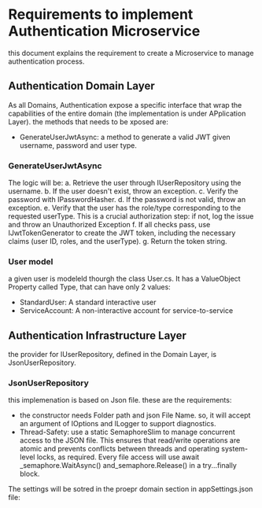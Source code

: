 # Requirements to implement Authentication Microservice

this document explains the requirement to create a Microservice to manage authentication process.

## Authentication Domain Layer

As all Domains, Authentication expose a specific interface that wrap the capabilities of the entire domain (the implementation is under APplication Layer).
the methods that needs to be xposed are:

- GenerateUserJwtAsync: a method to generate a valid JWT given username, password and user type.

### GenerateUserJwtAsync

The logic will be:
a. Retrieve the user through IUserRepository using the username.
b. If the user doesn't exist, throw an exception.
c. Verify the password with IPasswordHasher.
d. If the password is not valid, throw an exception.
e. Verify that the user has the role/type corresponding to the requested userType. This is a crucial authorization step: if not, log the issue and throw an Unauthorized Exception
f. If all checks pass, use IJwtTokenGenerator to create the JWT token, including the necessary claims (user ID, roles, and the userType).
g. Return the token string.

### User model

a given user is modeleld thourgh the class User.cs. It has a ValueObject Property called Type, that can have only 2 values:

- StandardUser: A standard interactive user
- ServiceAccount: A non-interactive account for service-to-service

## Authentication Infrastructure Layer

the provider for IUserRepository, defined in the Domain Layer, is JsonUserRepository.

### JsonUserRepository

this implemenation is based on Json file. these are the requirements:

- the constructor needs Folder path and json File Name. so, it will accept an argument of IOptions<JsonRepositoryOptions> and ILogger to support diagnostics.
- Thread-Safety: use a static SemaphoreSlim to manage concurrent access to the JSON file. This ensures that read/write operations are atomic and prevents conflicts between threads and operating system-level locks, as required. Every file access will use await _semaphore.WaitAsync() and_semaphore.Release() in a try...finally block.

The settings will be sotred in the proepr domain section in appSettings.json file:


